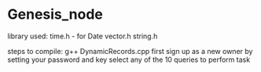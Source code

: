 # Genesis_node
library used: time.h - for Date vector.h string.h

steps to compile: g++ DynamicRecords.cpp first sign up as a new owner by setting your password and key select any of the 10 queries to perform task
